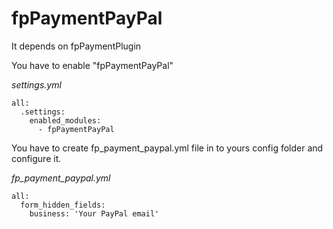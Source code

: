 # fpPaymentPayPal

It depends on fpPaymentPlugin

You have to enable "fpPaymentPayPal"

_settings.yml_

    all:
      .settings:
        enabled_modules:
          - fpPaymentPayPal
    

You have to create fp_payment_paypal.yml file in to yours config folder and configure it.

_fp_payment_paypal.yml_

    all:
      form_hidden_fields:
        business: 'Your PayPal email'
    
